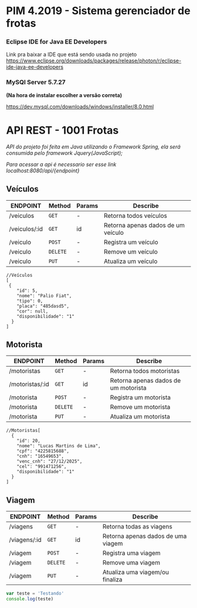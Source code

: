 # PIM 4.2019 - Sistema gerenciador de frotas

### Eclipse IDE for Java EE Developers 
Link pra baixar a IDE que está sendo usada no projeto
https://www.eclipse.org/downloads/packages/release/photon/r/eclipse-ide-java-ee-developers


### MySQl Server 5.7.27  
__(Na hora de instalar escolher a versão correta)__

https://dev.mysql.com/downloads/windows/installer/8.0.html




# API REST - 1001 Frotas
*API do projeto foi feita em Java utilizando o Framework Spring, ela será consumida pelo framework Jquery(JavaScript);*

_Para acessar a api é necessario ser esse link localhost:8080/api/{endpoint}_

## Veículos

| ENDPOINT  | Method | Params | Describe |
| --- | --- | --- | --- |
| /veiculos | `GET` | - | Retorna todos veículos |
| /veiculos/:id | `GET` | id | Retorna apenas dados de um veículo |
| /veiculo | `POST` | - | Registra um veículo |
| /veiculo | `DELETE` | - | Remove um veículo |
| /veiculo | `PUT` | - | Atualiza um veículo |

```code
//Veículos
[
 {
    "id": 5,
    "nome": "Palio Fiat",
    "tipo": 0,
    "placa": "485dasd5",
    "cor": null,
    "disponibilidade": "1"
  }
]
```


## Motorista

| ENDPOINT  | Method | Params | Describe |
| --- | --- | --- | --- |
| /motoristas | `GET` | - | Retorna todos motoristas |
| /motoristas/:id | `GET` | id | Retorna apenas dados de um motorista |
| /motorista | `POST` | - | Registra um motorista |
| /motorista | `DELETE` | - | Remove um motorista |
| /motorista | `PUT` | - | Atualiza um motorista |


```code
//Motoristas[
  {
    "id": 20,
    "nome": "Lucas Martins de Lima",
    "cpf": "4225815688",
    "cnh": "16549653",
    "venc_cnh": "27/12/2025",
    "cel": "991471256",
    "disponibilidade": "1"
  }
]
```



## Viagem

| ENDPOINT  | Method | Params | Describe |
| --- | --- | --- | --- |
| /viagens | `GET` | - | Retorna todas as viagens |
| /viagens/:id | `GET` | id | Retorna apenas dados de uma viagem |
| /viagem | `POST` | - | Registra uma viagem |
| /viagem | `DELETE` | - | Remove uma viagem |
| /viagem | `PUT` | - | Atualiza uma viagem/ou finaliza |





```javascript
var teste = 'Testando'
console.log(teste)
```






